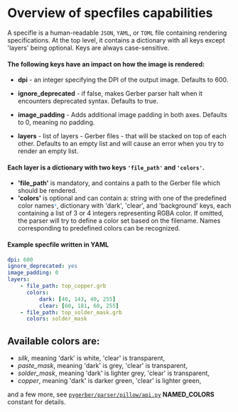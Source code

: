 # Overview of specfiles capabilities

A specifle is a human-readable `JSON`, `YAML`, or `TOML` file containing rendering specifications. At the top level, it contains a dictionary with all keys except 'layers' being optional. Keys are always case-sensitive.

#### The following keys have an impact on how the image is rendered:

-   **dpi** - an integer specifying the DPI of the output image. Defaults to 600.

-   **ignore_deprecated** - if false, makes Gerber parser halt when it encounters deprecated syntax. Defaults to true.

-   **image_padding** - Adds additional image padding in both axes. Defaults to 0, meaning no padding.

-   **layers** - list of layers - Gerber files - that will be stacked on top of each other. Defaults to an empty list and will cause an error when you try to render an empty list.

#### Each layer is a dictionary with two keys `'file_path'` and `'colors'`.

-   **'file_path'** is mandatory, and contains a path to the Gerber file which should be rendered.
-   **'colors'** is optional and can contain a:
    string with one of the predefined color names<small style="color: #36a1ff;">\*</small>,
    dictionary with 'dark', 'clear', and 'background' keys, each containing a list of 3 or 4 integers representing RGBA color.
    If omitted, the parser will try to define a color set based on the filename. Names corresponding to predefined colors can be recognized.

#### Example specfile written in YAML

```yaml
dpi: 600
ignore_deprecated: yes
image_padding: 0
layers:
    - file_path: top_copper.grb
      colors:
          dark: [40, 143, 40, 255]
          clear: [60, 181, 60, 255]
    - file_path: top_solder_mask.grb
      colors: solder_mask
```

## Available colors are:
- *silk*, meaning 'dark' is white, 'clear' is transparent,
- *paste_mask*, meaning 'dark' is grey, 'clear' is transparent,
- *solder_mask*, meaning 'dark' is lighter grey, 'clear' is transparent,
- *copper*, meaning 'dark' is darker green, 'clear' is lighter green,

and a few more, see [`pygerber/parser/pillow/api.py`](https://github.com/Argmaster/pygerber/blob/external-api/pygerber/parser/pillow/api.py#L20) **NAMED_COLORS** constant for details.

